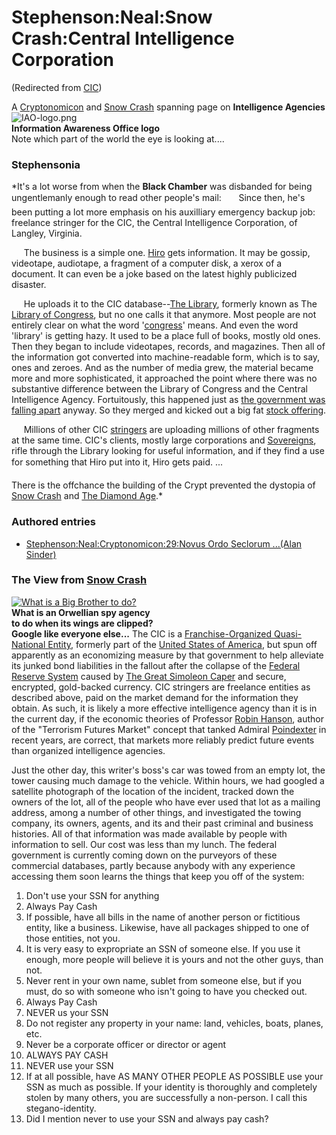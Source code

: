 
# Stephenson:Neal:Snow Crash:Central Intelligence Corporation

(Redirected from [CIC](/cic))

A [Cryptonomicon](/cryptonomicon) and [Snow Crash](/snow-crash) spanning page on **Intelligence Agencies**
![IAO-logo.png](/images/IAO-logo.png)  
**Information Awareness Office logo**  
Note which part of the world the eye is looking at....
### Stephensonia


*It's a lot worse from when the **Black Chamber** was disbanded for being ungentlemanly enough to read other people's mail:
      Since then, he's been putting a lot more emphasis on his auxilliary emergency backup job: freelance stringer for the CIC, the Central Intelligence Corporation, of Langley, Virginia.  

     The business is a simple one. [Hiro](/stephenson-neal-snow-crash-hiro-protagonist) gets information. It may be gossip, videotape, audiotape, a fragment of a computer disk, a xerox of a document. It can even be a joke based on the latest highly publicized disaster.  

     He uploads it to the CIC database--[The Library](/the-library), formerly known as The [Library of Congress](/), but no one calls it that anymore. Most people are not entirely clear on what the word '[congress](/)' means. And even the word 'library' is getting hazy. It used to be a place full of books, mostly old ones. Then they began to include videotapes, records, and magazines. Then all of the information got converted into machine-readable form, which is to say, ones and zeroes. And as the number of media grew, the material became more and more sophisticated, it approached the point where there was no substantive difference between the Library of Congress and the Central Intelligence Agency. Fortuitously, this happened just as [the government was falling apart](/the-government-was-falling-apart) anyway. So they merged and kicked out a big fat [stock offering](/).  

     Millions of other CIC [stringers](/) are uploading millions of other fragments at the same time. CIC's clients, mostly large corporations and [Sovereigns](/), rifle through the Library looking for useful information, and if they find a use for something that Hiro put into it, Hiro gets paid. ...

There is the offchance the building of the Crypt prevented the dystopia of [Snow Crash](/snow-crash) and [The Diamond Age](/the-diamond-age).*

### Authored entries


* [Stephenson:Neal:Cryptonomicon:29:Novus Ordo Seclorum ...(Alan Sinder)](/stephenson-neal-cryptonomicon-29-novus-ordo-seclorum-alan-sinder)


### The View from [Snow Crash](/snow-crash)


[![What is a Big Brother to do?](/web/20060725172503im_/http://www.metaweb.com/wiki/upload/e/e5/Cia_google.gif)](what-is-a-big-brother-to-do)  
**What is an Orwellian spy agency  
to do when its wings are clipped?   
Google like everyone else...**
The CIC is a [Franchise-Organized Quasi-National Entity](/foqne), formerly part of the [United States of America](/), but spun off apparently as an economizing measure by that government to help alleviate its junked bond liabilities in the fallout after the collapse of the [Federal Reserve System](/the-creature-from-jekkyll-island) caused by [The Great Simoleon Caper](/the-great-simoleon-caper) and secure, encrypted, gold-backed currency. CIC stringers are freelance entities as described above, paid on the market demand for the information they obtain. As such, it is likely a more effective intelligence agency than it is in the current day, if the economic theories of Professor [Robin Hanson](/), author of the "Terrorism Futures Market" concept that tanked Admiral [Poindexter](/) in recent years, are correct, that markets more reliably predict future events than organized intelligence agencies.

Just the other day, this writer's boss's car was towed from an empty lot, the tower causing much damage to the vehicle. Within hours, we had googled a satellite photograph of the location of the incident, tracked down the owners of the lot, all of the people who have ever used that lot as a mailing address, among a number of other things, and investigated the towing company, its owners, agents, and its and their past criminal and business histories. All of that information was made available by people with information to sell. Our cost was less than my lunch. The federal government is currently coming down on the purveyors of these commercial databases, partly because anybody with any experience accessing them soon learns the things that keep you off of the system:

1. Don't use your SSN for anything
2. Always Pay Cash
3. If possible, have all bills in the name of another person or fictitious entity, like a business. Likewise, have all packages shipped to one of those entities, not you.
4. It is very easy to expropriate an SSN of someone else. If you use it enough, more people will believe it is yours and not the other guys, than not.
5. Never rent in your own name, sublet from someone else, but if you must, do so with someone who isn't going to have you checked out.
6. Always Pay Cash
7. NEVER us your SSN
8. Do not register any property in your name: land, vehicles, boats, planes, etc.
9. Never be a corporate officer or director or agent
10. ALWAYS PAY CASH
11. NEVER use your SSN
12. If at all possible, have AS MANY OTHER PEOPLE AS POSSIBLE use your SSN as much as possible. If your identity is thoroughly and completely stolen by many others, you are successfully a non-person. I call this stegano-identity.
13. Did I mention never to use your SSN and always pay cash?
